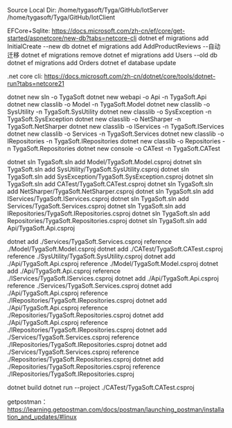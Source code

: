 
Source Local Dir:
/home/tygasoft/Tyga/GitHub/IotServer
/home/tygasoft/Tyga/GitHub/IotClient

EFCore+Sqlite:
https://docs.microsoft.com/zh-cn/ef/core/get-started/aspnetcore/new-db?tabs=netcore-cli
dotnet ef migrations add InitialCreate  --new db
dotnet ef migrations add AddProductReviews  --自动迁移
dotnet ef migrations remove
dotnet ef migrations add Users  --old db
dotnet ef migrations add Orders 
dotnet ef database update

.net core cli:
https://docs.microsoft.com/zh-cn/dotnet/core/tools/dotnet-run?tabs=netcore21

dotnet new sln -o TygaSoft
dotnet new webapi -o Api -n TygaSoft.Api
dotnet new classlib -o Model -n TygaSoft.Model
dotnet new classlib -o SysUtility -n TygaSoft.SysUtility
dotnet new classlib -o SysException -n TygaSoft.SysException
dotnet new classlib -o NetSharper -n TygaSoft.NetSharper
dotnet new classlib -o IServices -n TygaSoft.IServices
dotnet new classlib -o Services -n TygaSoft.Services
dotnet new classlib -o IRepositories -n TygaSoft.IRepositories
dotnet new classlib -o Repositories -n TygaSoft.Repositories
dotnet new console -o CATest -n TygaSoft.CATest

dotnet sln TygaSoft.sln add Model/TygaSoft.Model.csproj
dotnet sln TygaSoft.sln add SysUtility/TygaSoft.SysUtility.csproj
dotnet sln TygaSoft.sln add SysException/TygaSoft.SysException.csproj
dotnet sln TygaSoft.sln add CATest/TygaSoft.CATest.csproj
dotnet sln TygaSoft.sln add NetSharper/TygaSoft.NetSharper.csproj
dotnet sln TygaSoft.sln add IServices/TygaSoft.IServices.csproj
dotnet sln TygaSoft.sln add Services/TygaSoft.Services.csproj
dotnet sln TygaSoft.sln add IRepositories/TygaSoft.IRepositories.csproj
dotnet sln TygaSoft.sln add Repositories/TygaSoft.Repositories.csproj
dotnet sln TygaSoft.sln add Api/TygaSoft.Api.csproj

dotnet add ./Services/TygaSoft.Services.csproj reference ./Model/TygaSoft.Model.csproj 
dotnet add ./CATest/TygaSoft.CATest.csproj reference ./SysUtility/TygaSoft.SysUtility.csproj
dotnet add ./Api/TygaSoft.Api.csproj reference ./Model/TygaSoft.Model.csproj 
dotnet add ./Api/TygaSoft.Api.csproj reference ./IServices/TygaSoft.IServices.csproj 
dotnet add ./Api/TygaSoft.Api.csproj reference ./Services/TygaSoft.Services.csproj 
dotnet add ./Api/TygaSoft.Api.csproj reference ./IRepositories/TygaSoft.IRepositories.csproj 
dotnet add ./Api/TygaSoft.Api.csproj reference ./Repositories/TygaSoft.Repositories.csproj 
dotnet add ./Api/TygaSoft.Api.csproj reference ./IRepositories/TygaSoft.IRepositories.csproj 
dotnet add ./Services/TygaSoft.Services.csproj reference ./IRepositories/TygaSoft.IRepositories.csproj 
dotnet add ./Services/TygaSoft.Services.csproj reference ./Repositories/TygaSoft.Repositories.csproj 
dotnet add ./Repositories/TygaSoft.Repositories.csproj reference ./IRepositories/TygaSoft.IRepositories.csproj 

dotnet build
dotnet run --project ./CATest/TygaSoft.CATest.csproj

getpostman：
https://learning.getpostman.com/docs/postman/launching_postman/installation_and_updates/#linux
